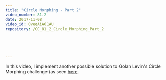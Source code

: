```yaml
---
title: "Circle Morphing - Part 2"
video_number: 81.2
date: 2017-11-08
video_id: 0veqAiA61AU
repository: /CC_81_2_Circle_Morphing_Part_2

  


  
---
```


In this video, I implement another possible solution to Golan Levin's Circle Morphing challenge (as seen [here](https://youtu.be/mvgcNOX8JGQ).

